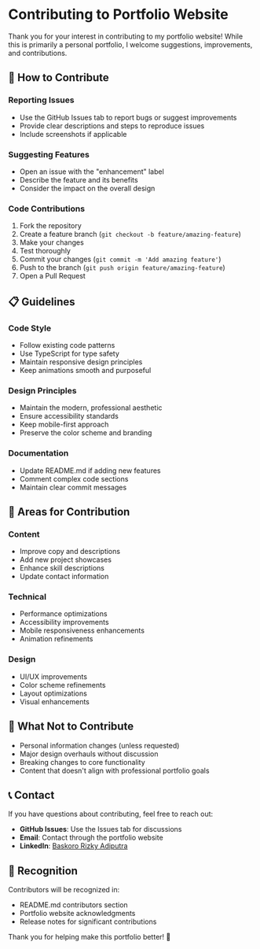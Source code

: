 # Contributing to Portfolio Website

Thank you for your interest in contributing to my portfolio website! While this is primarily a personal portfolio, I welcome suggestions, improvements, and contributions.

## 🤝 How to Contribute

### Reporting Issues
- Use the GitHub Issues tab to report bugs or suggest improvements
- Provide clear descriptions and steps to reproduce issues
- Include screenshots if applicable

### Suggesting Features
- Open an issue with the "enhancement" label
- Describe the feature and its benefits
- Consider the impact on the overall design

### Code Contributions
1. Fork the repository
2. Create a feature branch (`git checkout -b feature/amazing-feature`)
3. Make your changes
4. Test thoroughly
5. Commit your changes (`git commit -m 'Add amazing feature'`)
6. Push to the branch (`git push origin feature/amazing-feature`)
7. Open a Pull Request

## 📋 Guidelines

### Code Style
- Follow existing code patterns
- Use TypeScript for type safety
- Maintain responsive design principles
- Keep animations smooth and purposeful

### Design Principles
- Maintain the modern, professional aesthetic
- Ensure accessibility standards
- Keep mobile-first approach
- Preserve the color scheme and branding

### Documentation
- Update README.md if adding new features
- Comment complex code sections
- Maintain clear commit messages

## 🎯 Areas for Contribution

### Content
- Improve copy and descriptions
- Add new project showcases
- Enhance skill descriptions
- Update contact information

### Technical
- Performance optimizations
- Accessibility improvements
- Mobile responsiveness enhancements
- Animation refinements

### Design
- UI/UX improvements
- Color scheme refinements
- Layout optimizations
- Visual enhancements

## 🚫 What Not to Contribute

- Personal information changes (unless requested)
- Major design overhauls without discussion
- Breaking changes to core functionality
- Content that doesn't align with professional portfolio goals

## 📞 Contact

If you have questions about contributing, feel free to reach out:
- **GitHub Issues**: Use the Issues tab for discussions
- **Email**: Contact through the portfolio website
- **LinkedIn**: [Baskoro Rizky Adiputra](https://linkedin.com/in/baskoro-rizky)

## 🙏 Recognition

Contributors will be recognized in:
- README.md contributors section
- Portfolio website acknowledgments
- Release notes for significant contributions

Thank you for helping make this portfolio better! 🎉
